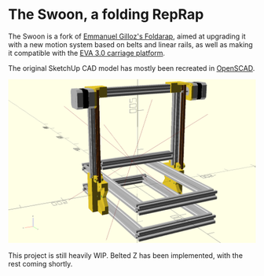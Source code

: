 The Swoon, a folding RepRap
============================

The Swoon is a fork of [Emmanuel Gilloz's Foldarap](https://github.com/EmmanuelG/Foldarap), aimed at upgrading
it with a new motion system based on belts and linear rails, as well as making it compatible with the [EVA 3.0 carriage platform](https://main.eva-3d.page/).

The original SketchUp CAD model has mostly been recreated in [OpenSCAD](https://openscad.org/).

![OpenSCAD assembly](./docs/img/openscad-full-assembly.png)

This project is still heavily WIP. Belted Z has been implemented, with the rest coming shortly.

